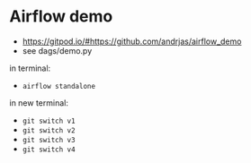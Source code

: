 # Airflow demo

- https://gitpod.io/#https://github.com/andrjas/airflow_demo
- see dags/demo.py

in terminal:
- `airflow standalone`

in new terminal:
- `git switch v1`
- `git switch v2`
- `git switch v3`
- `git switch v4`

